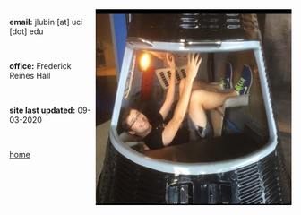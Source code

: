 
<img align="right" src= "./jackpic2.jpg" width="350" height="350">

<strong>email:</strong> jlubin [at] uci [dot] edu

<br>


<strong>office:</strong> Frederick Reines Hall

<br>

<strong>site last updated:</strong> 09-03-2020

<br>

[home](./)

